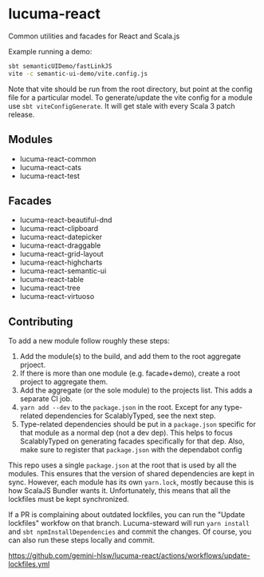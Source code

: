 # lucuma-react

Common utilities and facades for React and Scala.js

Example running a demo:
```sh
sbt semanticUIDemo/fastLinkJS
vite -c semantic-ui-demo/vite.config.js
```

Note that vite should be run from the root directory, but point at the config file for a particular model. To generate/update the vite config for a module use `sbt viteConfigGenerate`. It will get stale with every Scala 3 patch release.

## Modules

- lucuma-react-common
- lucuma-react-cats
- lucuma-react-test

## Facades

- lucuma-react-beautiful-dnd
- lucuma-react-clipboard
- lucuma-react-datepicker
- lucuma-react-draggable
- lucuma-react-grid-layout
- lucuma-react-highcharts
- lucuma-react-semantic-ui
- lucuma-react-table
- lucuma-react-tree
- lucuma-react-virtuoso

## Contributing

To add a new module follow roughly these steps:
1. Add the module(s) to the build, and add them to the root aggregate prjoect.
2. If there is more than one module (e.g. facade+demo), create a root project to aggregate them.
3. Add the aggregate (or the sole module) to the projects list. This adds a separate CI job.
4. `yarn add --dev` to the `package.json` in the root. Except for any type-related dependencies for ScalablyTyped, see the next step.
5. Type-related dependencies should be put in a `package.json` specific for that module as a normal dep (not a dev dep). This helps to focus ScalablyTyped on generating facades specifically for that dep. Also, make sure to register that `package.json` with the dependabot config

This repo uses a single `package.json` at the root that is used by all the modules. This ensures that the version of shared dependencies are kept in sync. However, each module has its own `yarn.lock`, mostly because this is how ScalaJS Bundler wants it. Unfortunately, this means that all the lockfiles must be kept synchronized.

If a PR is complaining about outdated lockfiles, you can run the "Update lockfiles" workfow on that branch. Lucuma-steward will run `yarn install` and `sbt npmInstallDependencies` and commit the changes. Of course, you can also run these steps locally and commit.

https://github.com/gemini-hlsw/lucuma-react/actions/workflows/update-lockfiles.yml
